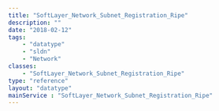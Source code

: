 ```yaml
---
title: "SoftLayer_Network_Subnet_Registration_Ripe"
description: ""
date: "2018-02-12"
tags:
    - "datatype"
    - "sldn"
    - "Network"
classes:
    - "SoftLayer_Network_Subnet_Registration_Ripe"
type: "reference"
layout: "datatype"
mainService : "SoftLayer_Network_Subnet_Registration_Ripe"
---
```

